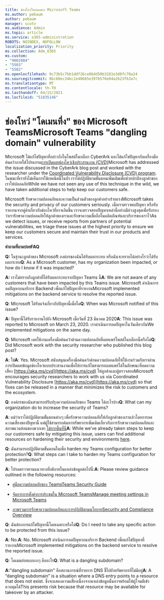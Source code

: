 ```yaml
---
title: ช่องโหว่โดเมนของ Microsoft Teams
ms.author: pebaum
author: pebaum
manager: scotv
ms.audience: Admin
ms.topic: article
ms.service: o365-administration
ROBOTS: NOINDEX, NOFOLLOW
localization_priority: Priority
ms.collection: Adm_O365
ms.custom:
- "9002884"
- "5503"
- "5502"
ms.openlocfilehash: 9c73b5c7bb1ddf26ce86dd50b3281e3d0fc70a24
ms.sourcegitcommit: 8bc60ec34bc1e40685e3976576e04a2623f63a7c
ms.translationtype: MT
ms.contentlocale: th-TH
ms.lasthandoff: 04/15/2021
ms.locfileid: "51835146"
---
```

# <a name="microsoft-teams-dangling-domain-vulnerability"></a><span data-ttu-id="0fb7b-102">ช่องโหว่ "โดเมนที่ง" ของ Microsoft Teams</span><span class="sxs-lookup"><span data-stu-id="0fb7b-102">Microsoft Teams "dangling domain" vulnerability</span></span>

<span data-ttu-id="0fb7b-103">Microsoft ได้แก้ไขปัญหาที่กล่าวถึงในโพสต์ในบล็อก CyberArk และได้แก้ไขปัญหากับเครื่องมือค้นคว้าภายใต้โปรแกรม[การเปิดเผยช่องโหว่เชิงประสานงาน (CVD)](https://aka.ms/cvd)</span><span class="sxs-lookup"><span data-stu-id="0fb7b-103">Microsoft has addressed the issue discussed in the CyberArk blog post and worked with the researcher under the [Coordinated Vulnerability Disclosure (CVD) program](https://aka.ms/cvd).</span></span> <span data-ttu-id="0fb7b-104">ในขณะที่เรายังไม่เห็นการใช้เทคนิคนี้ในป่า เราได้ปฏิบัติตามขั้นตอนเพิ่มเติมเพื่อช่วยปกป้องลูกค้าของเราให้ปลอดภัย</span><span class="sxs-lookup"><span data-stu-id="0fb7b-104">While we have not seen any use of this technique in the wild, we have taken additional steps to help keep our customers safe.</span></span>

<span data-ttu-id="0fb7b-105">Microsoft รักษาความปลอดภัยและความเป็นส่วนตัวของลูกค้าอย่างร้ายแรง</span><span class="sxs-lookup"><span data-stu-id="0fb7b-105">Microsoft takes the security and privacy of our customers seriously.</span></span> <span data-ttu-id="0fb7b-106">เมื่อเราตรวจพบปัญหา หรือรับรายงานจากคู่ค้าเกี่ยวกับช่องโหว่ที่อาจเกิดขึ้น เราจะตรวจสอบปัญหาเหล่านี้อย่างมีล่วงสูงสุดเพื่อรับรองว่าเรารักษาความปลอดภัยให้ลูกค้าของเราและรักษาความเชื่อถือในผลิตภัณฑ์และบริการของเราไว้</span><span class="sxs-lookup"><span data-stu-id="0fb7b-106">As we detect issues, or receive reports from partners of potential vulnerabilities, we triage these issues at the highest priority to ensure we keep our customers secure and maintain their trust in our products and services.</span></span>

<span data-ttu-id="0fb7b-107">**คำถามที่ถามบ่อย**</span><span class="sxs-lookup"><span data-stu-id="0fb7b-107">**FAQ**</span></span>

<span data-ttu-id="0fb7b-108">**Q:** ในฐานะลูกค้าของ Microsoft องค์กรของฉันได้รับผลกระทบ หรือฉันจะทราบได้อย่างไรว่าได้รับผลกระทบ</span><span class="sxs-lookup"><span data-stu-id="0fb7b-108">**Q**: As a Microsoft customer, has my organization been impacted, or how do I know if it was impacted?</span></span>

<span data-ttu-id="0fb7b-109">**A:** เราไม่ทราบถึงลูกค้าที่ได้รับผลกระทบจากปัญหา Teams นี้</span><span class="sxs-lookup"><span data-stu-id="0fb7b-109">**A**: We are not aware of any customers that have been impacted by this Teams issue.</span></span> <span data-ttu-id="0fb7b-110">Microsoft ดําเนินการลดปัญหาบนบริการ Backend เพื่อแก้ไขปัญหาที่รายงาน</span><span class="sxs-lookup"><span data-stu-id="0fb7b-110">Microsoft implemented mitigations on the backend service to resolve the reported issue.</span></span>

<span data-ttu-id="0fb7b-111">**Q**: Microsoft ได้รับแจ้งเกี่ยวกับปัญหานี้เมื่อใด</span><span class="sxs-lookup"><span data-stu-id="0fb7b-111">**Q**: When was Microsoft notified of this issue?</span></span>

<span data-ttu-id="0fb7b-112">**A:** ปัญหานี้ได้รับรายงานไปยัง Microsoft เมื่อวันที่ 23 มีนาคม 2020</span><span class="sxs-lookup"><span data-stu-id="0fb7b-112">**A**: This issue was reported to Microsoft on March 23, 2020.</span></span> <span data-ttu-id="0fb7b-113">เราดําเนินการลดปัญหาในวันเดียวกัน</span><span class="sxs-lookup"><span data-stu-id="0fb7b-113">We implemented mitigations on the same day.</span></span>

<span data-ttu-id="0fb7b-114">**Q**: Microsoft เคยใช้งานเครื่องมือค้นคว้าด้านความปลอดภัยที่เผยแพร่โพสต์ในบล็อกนี้หรือไม่</span><span class="sxs-lookup"><span data-stu-id="0fb7b-114">**Q**: Did Microsoft work with the security researcher who published this blog post?</span></span>

<span data-ttu-id="0fb7b-115">**A**: ใช่</span><span class="sxs-lookup"><span data-stu-id="0fb7b-115">**A**: Yes.</span></span> <span data-ttu-id="0fb7b-116">Microsoft สนับสนุนเครื่องมือค้นคว้าด้านความปลอดภัยให้ใช้งานร่วมกับเราผ่านการเปิดเผยข้อมูลช่องโหว่แบบประสานงานเพื่อให้การแก้ไขสามารถเผยแพร่ได้ในลักษณะที่ลดความเสี่ยง [https://aka.ms/cvd](https://aka.ms/cvd) ให้ลูกค้าและผู้ตรวจสอบ</span><span class="sxs-lookup"><span data-stu-id="0fb7b-116">Microsoft encourages security researchers to work with us via Coordinated Vulnerability Disclosure [https://aka.ms/cvd](https://aka.ms/cvd) so that fixes can be released in a manner that minimizes the risk to customers and the ecosystem.</span></span>  

<span data-ttu-id="0fb7b-117">**Q**: องค์กรของฉันสามารถปรับปรุงความปลอดภัยของ Teams ได้อะไรบ้าง</span><span class="sxs-lookup"><span data-stu-id="0fb7b-117">**Q**: What can my organization do to increase the security of Teams?</span></span>  

<span data-ttu-id="0fb7b-118">**A**: แม้ว่าเราได้ปฏิบัติตามขั้นตอนต่างๆ เพื่อรักษาความปลอดภัยให้กับลูกค้าของเราแล้วโดยการลดความเสี่ยงของปัญหานี้ แต่ผู้ใช้สามารถค้นหาทรัพยากรเพิ่มเติมเกี่ยวกับการรักษาความปลอดภัยและสภาพแวดล้อมของพวกเขา [ได้ยากขึ้นที่นี่](https://www.microsoft.com/microsoft-365/blog/2020/04/06/it-professionals-privacy-security-microsoft-teams/)</span><span class="sxs-lookup"><span data-stu-id="0fb7b-118">**A**: While we’ve already taken steps to keep our customers safe by mitigating this issue, users can find additional resources on hardening their security and environments [here](https://www.microsoft.com/microsoft-365/blog/2020/04/06/it-professionals-privacy-security-microsoft-teams/).</span></span>  

<span data-ttu-id="0fb7b-119">**Q**: ฉันสามารถปฏิบัติตามขั้นตอนใดเพื่อ harden my Teams configuration for better protection?</span><span class="sxs-lookup"><span data-stu-id="0fb7b-119">**Q**: What steps can I take to harden my Teams configuration for better protection?</span></span>

<span data-ttu-id="0fb7b-120">**A**: โปรดตรวจทานแนวทางที่อธิบายในแหล่งข้อมูลต่อไปนี้:</span><span class="sxs-lookup"><span data-stu-id="0fb7b-120">**A**: Please review guidance outlined in the following resources:</span></span> 

- [<span data-ttu-id="0fb7b-121">คู่มือความปลอดภัยของ Teams</span><span class="sxs-lookup"><span data-stu-id="0fb7b-121">Teams Security Guide</span></span>](https://docs.microsoft.com/microsoftteams/teams-security-guide)

- [<span data-ttu-id="0fb7b-122">จัดการการตั้งค่าการประชุมใน Microsoft Teams</span><span class="sxs-lookup"><span data-stu-id="0fb7b-122">Manage meeting settings in Microsoft Teams</span></span>](https://docs.microsoft.com/microsoftteams/meeting-settings-in-teams)

- [<span data-ttu-id="0fb7b-123">ภาพรวมการรักษาความปลอดภัยและการปฏิบัติตามนโยบาย</span><span class="sxs-lookup"><span data-stu-id="0fb7b-123">Security and Compliance Overview</span></span>](https://docs.microsoft.com/microsoftteams/security-compliance-overview)

<span data-ttu-id="0fb7b-124">**Q**: ฉันต้องการแก้ไขปัญหานี้โดยเฉพาะหรือไม่</span><span class="sxs-lookup"><span data-stu-id="0fb7b-124">**Q**: Do I need to take any specific action to be protected from this issue?</span></span>

<span data-ttu-id="0fb7b-125">**A**: No.</span><span class="sxs-lookup"><span data-stu-id="0fb7b-125">**A**: No.</span></span> <span data-ttu-id="0fb7b-126">Microsoft ดําเนินการลดปัญหาบนบริการ Backend เพื่อแก้ไขปัญหาที่รายงาน</span><span class="sxs-lookup"><span data-stu-id="0fb7b-126">Microsoft implemented mitigations on the backend service to resolve the reported issue.</span></span>

<span data-ttu-id="0fb7b-127">**Q**: โดเมนย่อยแบบงงๆ คืออะไร</span><span class="sxs-lookup"><span data-stu-id="0fb7b-127">**Q**: What is a dangling subdomain?</span></span>

<span data-ttu-id="0fb7b-128">**A:**"dangling subdomain" คือสถานการณ์ที่รายการ DNS ชี้ไปยังทรัพยากรที่ไม่มีอยู่</span><span class="sxs-lookup"><span data-stu-id="0fb7b-128">**A**:  A “dangling subdomain” is a situation where a DNS entry points to a resource that does not exist.</span></span>  <span data-ttu-id="0fb7b-129">ซึ่งจะแสดงความเสี่ยงเนื่องจากแหล่งข้อมูลนั้นอาจพร้อมให้ผู้โจมตีเข้าควบคุมได้</span><span class="sxs-lookup"><span data-stu-id="0fb7b-129">This presents risk because that resource may be available for takeover by an attacker.</span></span>
